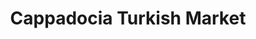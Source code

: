 ---
title: "Cappadocia Turkish Market"
url: /cinnaminson/cappadocia-turkish-market/
shop: supermarket
---